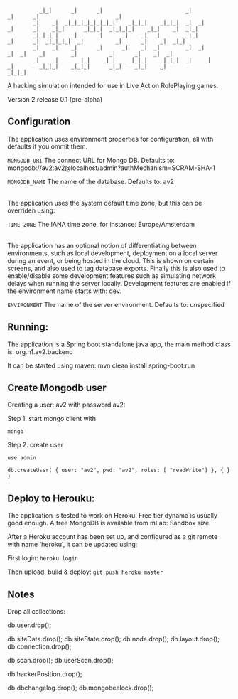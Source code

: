 
              _|_|      _|      _|                          _|            _|      _|                        _|
            _|    _|  _|_|_|_|_|_|_|_|    _|_|_|    _|_|_|  _|  _|        _|      _|    _|_|      _|_|_|  _|_|_|_|    _|_|    _|  _|_|
            _|_|_|_|    _|      _|      _|    _|  _|        _|_|          _|      _|  _|_|_|_|  _|          _|      _|    _|  _|_|
            _|    _|    _|      _|      _|    _|  _|        _|  _|          _|  _|    _|        _|          _|      _|    _|  _|
            _|    _|      _|_|    _|_|    _|_|_|    _|_|_|  _|    _|          _|        _|_|_|    _|_|_|      _|_|    _|_|    _|
    _|_|_|

A hacking simulation intended for use in Live Action RolePlaying games.

Version 2 release 0.1 (pre-alpha)

## Configuration

The application uses environment properties for configuration, all with defaults if you ommit them.

`MONGODB_URI`     The connect URL for Mongo DB. Defaults to: mongodb://av2:av2@localhost/admin?authMechanism=SCRAM-SHA-1

`MONGODB_NAME`    The name of the database. Defaults to: av2

<br />
The application uses the system default time zone, but this can be overriden using:

`TIME_ZONE`     The IANA time zone, for instance: Europe/Amsterdam

<br />
The application has an optional notion of differentiating between environments, such as local development, 
deployment on a local server during an event, or being hosted in the cloud. This is shown on certain screens,
and also used to tag database exports. Finally this is also used to enable/disable some development features
such as simulating network delays when running the server locally. Development features
are enabled if the environment name starts with: dev. 

`ENVIRONMENT`     The name of the server environment. Defaults to: unspecified 



## Running:

The application is a Spring boot standalone java app, the main method class is: org.n1.av2.backend

It can be started using maven: mvn clean install spring-boot:run


## Create Mongodb user

Creating a user: av2 with password av2:

Step 1. start mongo client with

  `mongo`

Step 2. create user

  `use admin`

  `db.createUser( { user: "av2",
                   pwd: "av2",
                   roles: [ "readWrite"] },
                 { } )`


## Deploy to Herouku:

The application is tested to work on Heroku. Free tier dynamo is usually good enough. A free MongoDB is available from mLab: Sandbox size 

After a Heroku account has been set up, and configured as a git remote with name 'heroku', it can be updated using:

First login: `heroku login`

Then upload, build & deploy: `git push heroku master`



## Notes

Drop all collections:

db.user.drop();

db.siteData.drop();
db.siteState.drop();
db.node.drop();
db.layout.drop();
db.connection.drop();

db.scan.drop();
db.userScan.drop();

db.hackerPosition.drop();

db.dbchangelog.drop();
db.mongobeelock.drop();
